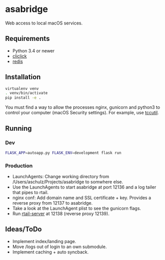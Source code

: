 # asabridge

Web access to local macOS services.

## Requirements

- Python 3.4 or newer
- [cliclick](https://www.bluem.net/de/projekte/cliclick/ "cliclick")
- [redis](https://redis.io "redis")

## Installation

```bash
virtualenv venv
. venv/bin/activate
pip install -e .
```

You must find a way to allow the processes nginx, gunicorn and python3 to control your computer (macOS Security settings).
For example, use [tccutil](https://github.com/jacobsalmela/tccutil "tccutil").

## Running

### Dev

```bash
FLASK_APP=autoapp.py FLASK_ENV=development flask run
```

### Production

- LaunchAgents: Change working directory from /Users/aschulz/Projects/asabridge to somwhere else.
- Use the LaunchAgents to start asabridge at port 12136 and a log tailer that pipes to rtail.
- nginx conf: Add domain name and SSL certificate + key. Provides a reverse proxy from 12137 to asabridge.
- Take a look at the LaunchAgent plist to see the gunicorn flags.
- Run [rtail-server](https://github.com/Longhanks/rtail-server "rtail-server") at 12138 (reverse proxy 12139).

## Ideas/ToDo

- Implement index/landing page.
- Move /logs out of login to an own submodule.
- Implement caching + auto syncback.
